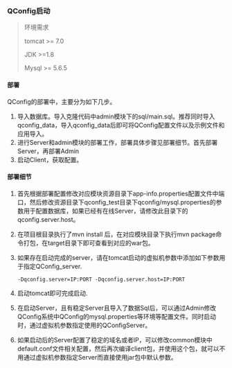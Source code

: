 ### QConfig启动

> 环境需求 
>
> tomcat >= 7.0 
>
> JDK >=1.8
>
> Mysql >= 5.6.5

#### 部署

QConfig的部署中，主要分为如下几步。

1. 导入数据库。导入克隆代码中admin模块下的sql/main.sql。推荐同时导入qconfig_data，导入qconfig_data后即可将QConfig配置文件以及示例文件和应用导入。
2. 进行Server和admin模块的部署工作，部署具体步骤见部署细节。首先部署Server，再部署Admin
3. 启动Client，获取配置。

#### 部署细节

1. 首先根据部署配置修改对应模块资源目录下app-info.properties配置文件中端口，然后修改资源目录下qconfig_test目录下qconfig/mysql.properties的参数用于配置数据库，如果已经有在线Server，请修改此目录下的qconfig.server.host。

2. 在项目根目录执行了mvn install 后，在对应模块目录下执行mvn package命令打包，在target目录下即可查看到对应的war包。

3. 如果存在启动完成的server，请在tomcat启动的虚拟机参数中添加如下参数用于指定QConfig_server.

   ```
   -Dqconfig.server=IP:PORT -Dqconfig.server.host=IP:PORT
   ```

4. 启动tomcat即可完成启动.

5. 在启动Server，且有稳定Server且导入了数据Sql后，可以通过Admin修改QConfig系统中QConfig的mysql.properties等环境等配置文件。同时启动时，通过虚拟机参数指定使用的QConfigServer。

6. 如果启动后的Server配置了稳定的域名或者IP，可以修改common模块中default.conf文件相关配置，然后再次编译client包，并使用这个包，就可以不用通过虚拟机参数指定Server而直接使用jar包中默认参数。